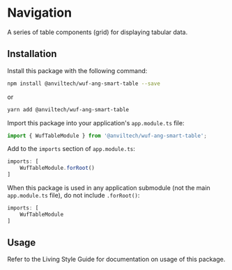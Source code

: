 Navigation
=======

A series of table components (grid) for displaying tabular data.

Installation
------------
Install this package with the following command:

```bash
npm install @anviltech/wuf-ang-smart-table --save
```

or

```bash
yarn add @anviltech/wuf-ang-smart-table
```

Import this package into your application's `app.module.ts` file:

```typescript
import { WufTableModule } from '@anviltech/wuf-ang-smart-table';
```

Add to the `imports` section of `app.module.ts`:

```typescript
imports: [
    WufTableModule.forRoot()
]
```

When this package is used in any application submodule (not the main `app.module.ts` file), do not include `.forRoot()`:

```typescript
imports: [
    WufTableModule
]
```

Usage
-----

Refer to the Living Style Guide for documentation on usage of this package. 
